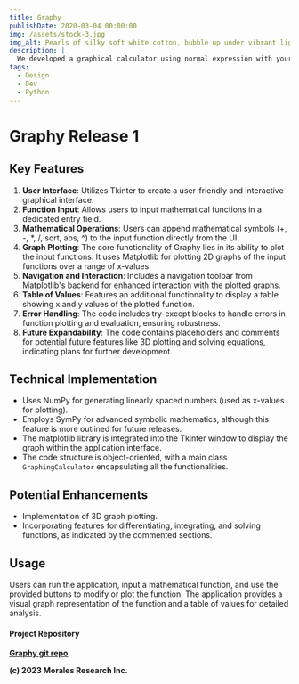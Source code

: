 ```yaml
---
title: Graphy
publishDate: 2020-03-04 00:00:00
img: /assets/stock-3.jpg
img_alt: Pearls of silky soft white cotton, bubble up under vibrant lighting
description: |
  We developed a graphical calculator using normal expression with your result using MatPlotLib, Numpy, and Sympy libraries.
tags:
  - Design
  - Dev
  - Python
---
```


# Graphy Release 1

## Key Features

1. **User Interface**: Utilizes Tkinter to create a user-friendly and interactive graphical interface.
2. **Function Input**: Allows users to input mathematical functions in a dedicated entry field.
3. **Mathematical Operations**: Users can append mathematical symbols (+, -, *, /, sqrt, abs, ^) to the input function directly from the UI.
4. **Graph Plotting**: The core functionality of Graphy lies in its ability to plot the input functions. It uses Matplotlib for plotting 2D graphs of the input functions over a range of x-values.
5. **Navigation and Interaction**: Includes a navigation toolbar from Matplotlib's backend for enhanced interaction with the plotted graphs.
6. **Table of Values**: Features an additional functionality to display a table showing x and y values of the plotted function.
7. **Error Handling**: The code includes try-except blocks to handle errors in function plotting and evaluation, ensuring robustness.
8. **Future Expandability**: The code contains placeholders and comments for potential future features like 3D plotting and solving equations, indicating plans for further development.

## Technical Implementation
- Uses NumPy for generating linearly spaced numbers (used as x-values for plotting).
- Employs SymPy for advanced symbolic mathematics, although this feature is more outlined for future releases.
- The matplotlib library is integrated into the Tkinter window to display the graph within the application interface.
- The code structure is object-oriented, with a main class `GraphingCalculator` encapsulating all the functionalities.

## Potential Enhancements
- Implementation of 3D graph plotting.
- Incorporating features for differentiating, integrating, and solving functions, as indicated by the commented sections.

## Usage
Users can run the application, input a mathematical function, and use the provided buttons to modify or plot the function. The application provides a visual graph representation of the function and a table of values for detailed analysis.

#### Project Repository
**[Graphy git repo](https://github.com/abdonmorales/Graphy)**

**(c) 2023 Morales Research Inc.**